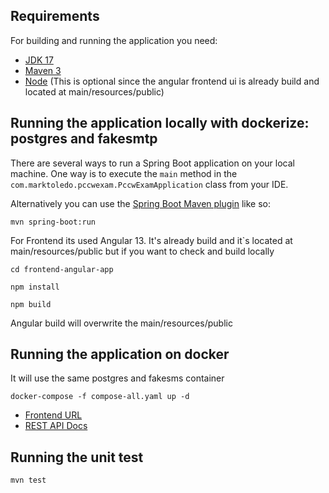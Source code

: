 ## Requirements

For building and running the application you need:

- [JDK 17](https://www.oracle.com/java/technologies/downloads/#java17)
- [Maven 3](https://maven.apache.org)
- [Node](https://nodejs.org/en) (This is optional since the angular frontend ui is already build and located at main/resources/public)


## Running the application locally with dockerize: postgres and fakesmtp

There are several ways to run a Spring Boot application on your local machine. One way is to execute the `main` method in the `com.marktoledo.pccwexam.PccwExamApplication` class from your IDE.

Alternatively you can use the [Spring Boot Maven plugin](https://docs.spring.io/spring-boot/docs/current/reference/html/build-tool-plugins-maven-plugin.html) like so:

```shell
mvn spring-boot:run
```

For Frontend its used Angular 13. It's already build and it`s located at main/resources/public  but if you want to check and build locally

```shell
cd frontend-angular-app
```

```shell
npm install
```

```shellvvvf,zz
npm build
```

Angular build will overwrite the main/resources/public

## Running the application on docker
It will use the same postgres and fakesms container

```shell
docker-compose -f compose-all.yaml up -d
```

- [Frontend URL](http://localhost:8080)
- [REST API Docs](http://localhost:8080/swagger-ui/index.html#/user-controller/deleteUser)

## Running the unit test
```shell
mvn test
```



